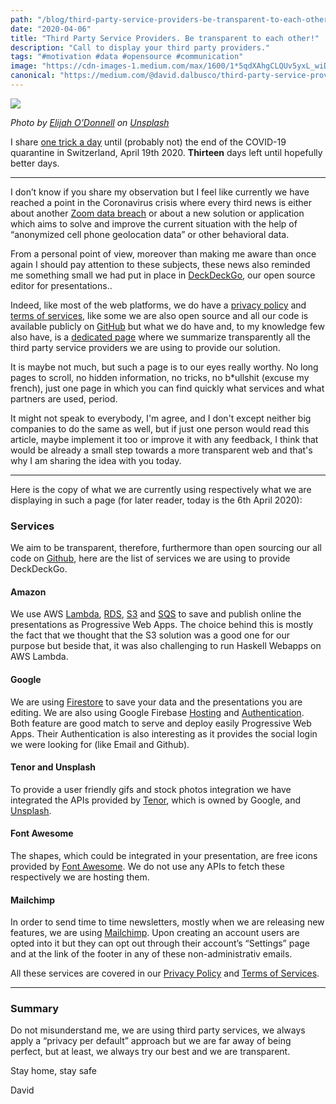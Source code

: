 ```yaml
---
path: "/blog/third-party-service-providers-be-transparent-to-each-other"
date: "2020-04-06"
title: "Third Party Service Providers. Be transparent to each other!"
description: "Call to display your third party providers."
tags: "#motivation #data #opensource #communication"
image: "https://cdn-images-1.medium.com/max/1600/1*5qdXAhgCLQUv5yxL_wiDaQ.png"
canonical: "https://medium.com/@david.dalbusco/third-party-service-providers-transparency-6092764d078f"
---
```


![](https://cdn-images-1.medium.com/max/1600/1*5qdXAhgCLQUv5yxL_wiDaQ.png)

*Photo by [Elijah O’Donnell](https://unsplash.com/@elijahsad?utm_source=unsplash&utm_medium=referral&utm_content=creditCopyText) on [Unsplash](https://unsplash.com/?utm_source=unsplash&utm_medium=referral&utm_content=creditCopyText)*

I share [one trick a day](https://daviddalbusco.com/blog/how-to-call-the-service-worker-from-the-web-app-context) until (probably not) the end of the COVID-19 quarantine in Switzerland, April 19th 2020. **Thirteen** days left until hopefully better days.

*****

I don’t know if you share my observation but I feel like currently we have reached a point in the Coronavirus crisis where every third news is either about another [Zoom data breach](https://techcrunch.com/2020/04/01/daily-crunch-zoom-faces-security-scrutiny/) or about a new solution or application which aims to solve and improve the current situation with the help of “anonymized cell phone geolocation data” or other behavioral data.

From a personal point of view, moreover than making me aware than once again I should pay attention to these subjects, these news also reminded me something small we had put in place in [DeckDeckGo](https://deckdeckgo.com), our open source editor for presentations..

Indeed, like most of the web platforms, we do have a [privacy policy](https://deckdeckgo.com/privacy) and [terms of services](https://deckdeckgo.com/terms), like some we are also open source and all our code is available publicly on [GitHub](https://github.com/deckgo/deckdeckgo) but what we do have and, to my knowledge few also have, is a [dedicated page](https://deckdeckgo.com/services) where we summarize transparently all the third party service providers we are using to provide our solution.

It is maybe not much,  but such a page is to our eyes really worthy. No long pages to scroll, no hidden information, no tricks, no b*ullshit (excuse my french),  just one page in which you can find quickly what services and what partners are used, period.

It might not speak to everybody, I'm agree, and I don't except neither big companies to do the same as well, but if just one person would read this article, maybe implement it too or improve it with any feedback, I think that would be already a small step towards a more transparent web and that's why I am sharing the idea with you today.

*****

Here is the copy of what we are currently using respectively what we are displaying in such a page (for later reader, today is the 6th April 2020):

### Services

We aim to be transparent, therefore, furthermore than open sourcing our all code on [Github](http://github.com/deckgo/deckdeckgo), here are the list of services we are using to provide DeckDeckGo.

#### Amazon

We use AWS [Lambda](https://aws.amazon.com/lambda/), [RDS](https://aws.amazon.com/rds/), [S3](https://aws.amazon.com/s3/) and [SQS](https://aws.amazon.com/sqs/) to save and publish online the presentations as Progressive Web Apps. The choice behind this is mostly the fact that we thought that the S3 solution was a good one for our purpose but beside that, it was also challenging to run Haskell Webapps on AWS Lambda.

#### Google

We are using [Firestore](https://firebase.google.com/products/firestore/) to save your data and the presentations you are editing. We are also using Google Firebase [Hosting](https://firebase.google.com/products/hosting/) and [Authentication](https://firebase.google.com/products/auth/). Both feature are good match to serve and deploy easily Progressive Web Apps. Their Authentication is also interesting as it provides the social login we were looking for (like Email and Github).

#### Tenor and Unsplash

To provide a user friendly gifs and stock photos integration we have integrated the APIs provided by [Tenor](https://tenor.com/), which is owned by Google, and [Unsplash](https://unsplash.com/).

#### Font Awesome

The shapes, which could be integrated in your presentation, are free icons provided by [Font Awesome](https://fontawesome.com/). We do not use any APIs to fetch these respectively we are hosting them.

#### Mailchimp

In order to send time to time newsletters, mostly when we are releasing new features, we are using [Mailchimp](https://mailchimp.com/). Upon creating an account users are opted into it but they can opt out through their account’s “Settings” page and at the link of the footer in any of these non-administrativ emails.

All these services are covered in our [Privacy Policy](https://deckdeckgo.com/privacy) and [Terms of Services](https://deckdeckgo.com/terms).

*****

### Summary

Do not misunderstand me, we are using third party services,  we always apply a “privacy per default” approach but we are far away of being perfect, but at least, we always try our best and we are transparent.

Stay home, stay safe

David
